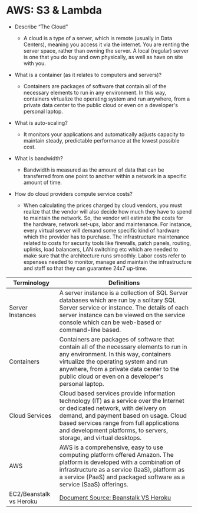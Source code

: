 # AWS: S3 & Lambda

  - Describe “The Cloud”
    -  A cloud is a type of a server, which is remote (usually in Data Centers), meaning you access it via the internet. You are renting the server space, rather than owning the server. A local (regular) server is one that you do buy and own physically, as well as have on site with you.
    
  - What is a container (as it relates to computers and servers)?
    - Containers are packages of software that contain all of the necessary elements to run in any environment. In this way, containers virtualize the operating system and run anywhere, from a private data center to the public cloud or even on a developer's personal laptop.
    
  - What is auto-scaling?
    - It monitors your applications and automatically adjusts capacity to maintain steady, predictable performance at the lowest possible cost.
    
  - What is bandwidth?
    - Bandwidth is measured as the amount of data that can be transferred from one point to another within a network in a specific amount of time.
    
  - How do cloud providers compute service costs?
    - When calculating the prices charged by cloud vendors, you must realize that the vendor will also decide how much they have to spend to maintain the network. So, the vendor will estimate the costs for the hardware, network set-ups, labor and maintenance. For instance, every virtual server will demand some specific kind of hardware which the provider has to purchase. The infrastructure maintenance related to costs for security tools like firewalls, patch panels, routing, uplinks, load balancers, LAN switching etc which are needed to make sure that the architecture runs smoothly. Labor costs refer to expenses needed to monitor, manage and maintain the infrastructure and staff so that they can guarantee 24x7 up-time.

| Terminology | Definitions |
| ----------- | ----------- |
| Server Instances | A server instance is a collection of SQL Server databases which are run by a solitary SQL Server service or instance. The details of each server instance can be viewed on the service console which can be web-based or command-line based. |
| Containers | Containers are packages of software that contain all of the necessary elements to run in any environment. In this way, containers virtualize the operating system and run anywhere, from a private data center to the public cloud or even on a developer's personal laptop. |
| Cloud Services | Cloud based services provide information technology (IT) as a service over the Internet or dedicated network, with delivery on demand, and payment based on usage. Cloud based services range from full applications and development platforms, to servers, storage, and virtual desktops. |
| AWS | AWS is a comprehensive, easy to use computing platform offered Amazon. The platform is developed with a combination of infrastructure as a service (IaaS), platform as a service (PaaS) and packaged software as a service (SaaS) offerings. |
|EC2/Beanstalk vs Heroku | [Document Source: Beanstalk VS Heroku](https://codeburst.io/heroku-v-s-aws-elastic-beanstalk-1cc6f12ca3c7) |
